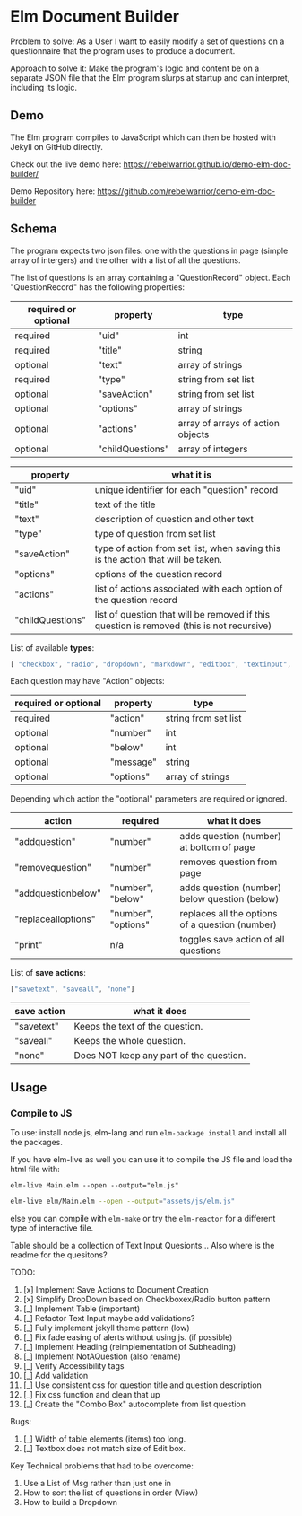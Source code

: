 # Elm Document Builder

Problem to solve: 
As a User I want to easily modify a set of questions on a questionnaire that the program uses to produce a document. 

Approach to solve it:
Make the program's logic and content be on a separate JSON file that the Elm program slurps at startup and can interpret, including its logic. 

## Demo
The Elm program compiles to JavaScript which can then be hosted with Jekyll on GitHub directly.

Check out the live demo here: https://rebelwarrior.github.io/demo-elm-doc-builder/

Demo Repository here: 
https://github.com/rebelwarrior/demo-elm-doc-builder

## Schema
The program expects two json files: one with the questions in page (simple array of intergers) and the other with a list of all the questions. 

The list of questions is an array containing a "QuestionRecord" object. Each "QuestionRecord" has the following properties:

| required or optional | property | type |
| --- | --- | --- |
|    required | "uid"            | int
|    required | "title"          | string 
|    optional | "text"           | array of strings
|    required | "type"           | string from set list
|    optional | "saveAction"     | string from set list
|    optional | "options"        | array of strings
|    optional | "actions"        | array of arrays of action objects
|    optional | "childQuestions" | array of integers

| property | what it is |
| --- | --- |
| "uid"            | unique identifier for each "question" record
| "title"          | text of the title
| "text"           | description of question and other text
| "type"           | type of question from set list
| "saveAction"     | type of action from set list, when saving this is the action that will be taken.
| "options"        | options of the question record
| "actions"        | list of actions associated with each option of the question record
| "childQuestions" | list of question that will be removed if this question is removed (this is not recursive)

List of available __types__: 
```javascript
[ "checkbox", "radio", "dropdown", "markdown", "editbox", "textinput", "textarea", "table", "button", "subheading", "notaquestion" ]
```

Each question may have "Action" objects:

| required or optional | property | type |
| --- | --- | --- |
| required | "action"  | string from set list
| optional | "number"  | int 
| optional | "below"   | int  
| optional | "message" | string 
| optional | "options" | array of strings

Depending which action the "optional" parameters are required or ignored. 

| action | required | what it does |
| --- | --- | --- |
| "addquestion"       | "number"            | adds question (number) at bottom of page
| "removequestion"    | "number"            | removes question from page
| "addquestionbelow"  | "number", "below"   | adds question (number) below question (below)
| "replacealloptions" | "number", "options" | replaces all the options of a question (number) 
| "print"             | n/a                 | toggles save action of all questions 

List of __save actions__: 
```javascript 
["savetext", "saveall", "none"]
```

| save action | what it does |
| --- | --- |
| "savetext"  | Keeps the text of the question. 
| "saveall"   | Keeps the whole question. 
| "none"      | Does NOT keep any part of the question. 

## Usage

### Compile to JS

To use: install node.js, elm-lang and run `elm-package install` and install all the packages.

If you have elm-live as well you can use it to compile the JS file and load the html file with: 

`elm-live Main.elm --open --output="elm.js"` 

```bash
elm-live elm/Main.elm --open --output="assets/js/elm.js"
```

else you can compile with `elm-make` or try the `elm-reactor` for a different type of interactive file.


Table should be a collection of Text Input Quesionts...
Also where is the readme for the quesitons?

TODO:
1. [x] Implement Save Actions to Document Creation 
1. [x] Simplify DropDown based on Checkboxex/Radio button pattern 
4. [_] Implement Table (important)
5. [_] Refactor Text Input maybe add validations?
1. [_] Fully implement jekyll theme pattern (low)
2. [_] Fix fade easing of alerts without using js. (if possible)
3. [_] Implement Heading (reimplementation of Subheading)
6. [_] Implement NotAQuestion (also rename) 
7. [_] Verify Accessibility tags
8. [_] Add validation 
9. [_] Use consistent css for question title and question description
10. [_] Fix css function and clean that up 
11. [_] Create the "Combo Box" autocomplete from list question 

Bugs:
1. [_] Width of table elements (items) too long.
2. [_] Textbox does not match size of Edit box.

Key Technical problems that had to be overcome:
1. Use a List of Msg rather than just one in 
2. How to sort the list of questions in order (View)
3. How to build a Dropdown